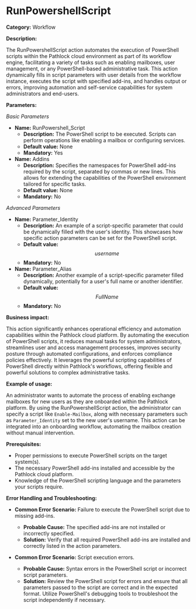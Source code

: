 # RunPowershellScript

**Category:** Workflow

**Description:**

The RunPowershellScript action automates the execution of PowerShell scripts within the Pathlock cloud environment as part of its workflow engine, facilitating a variety of tasks such as enabling mailboxes, user management, or any PowerShell-based administrative task. This action dynamically fills in script parameters with user details from the workflow instance, executes the script with specified add-ins, and handles output or errors, improving automation and self-service capabilities for system administrators and end-users.

**Parameters:**

_Basic Parameters_

- **Name:** RunPowershell_Script
  - **Description:** The PowerShell script to be executed. Scripts can perform operations like enabling a mailbox or configuring services.
  - **Default value:** None
  - **Mandatory:** Yes
- **Name:** Addins
  - **Description:** Specifies the namespaces for PowerShell add-ins required by the script, separated by commas or new lines. This allows for extending the capabilities of the PowerShell environment tailored for specific tasks.
  - **Default value:** None
  - **Mandatory:** No

_Advanced Parameters_

- **Name:** Parameter_Identity
  - **Description:** An example of a script-specific parameter that could be dynamically filled with the user's identity. This showcases how specific action parameters can be set for the PowerShell script.
  - **Default value:** $$username$$
  - **Mandatory:** No
- **Name:** Parameter_Alias
  - **Description:** Another example of a script-specific parameter filled dynamically, potentially for a user's full name or another identifier.
  - **Default value:** $$FullName$$
  - **Mandatory:** No

**Business impact:**

This action significantly enhances operational efficiency and automation capabilities within the Pathlock cloud platform. By automating the execution of PowerShell scripts, it reduces manual tasks for system administrators, streamlines user and access management processes, improves security posture through automated configurations, and enforces compliance policies effectively. It leverages the powerful scripting capabilities of PowerShell directly within Pathlock's workflows, offering flexible and powerful solutions to complex administrative tasks.

**Example of usage:**

An administrator wants to automate the process of enabling exchange mailboxes for new users as they are onboarded within the Pathlock platform. By using the RunPowershellScript action, the administrator can specify a script like `Enable-Mailbox`, along with necessary parameters such as `Parameter_Identity` set to the new user's username. This action can be integrated into an onboarding workflow, automating the mailbox creation without manual intervention.

**Prerequisites:**

- Proper permissions to execute PowerShell scripts on the target system(s).
- The necessary PowerShell add-ins installed and accessible by the Pathlock cloud platform.
- Knowledge of the PowerShell scripting language and the parameters your scripts require.

**Error Handling and Troubleshooting:**

- **Common Error Scenario:** Failure to execute the PowerShell script due to missing add-ins.
  - **Probable Cause:** The specified add-ins are not installed or incorrectly specified.
  - **Solution:** Verify that all required PowerShell add-ins are installed and correctly listed in the action parameters.

- **Common Error Scenario:** Script execution errors.
  - **Probable Cause:** Syntax errors in the PowerShell script or incorrect script parameters.
  - **Solution:** Review the PowerShell script for errors and ensure that all parameters passed to the script are correct and in the expected format. Utilize PowerShell's debugging tools to troubleshoot the script independently if necessary.